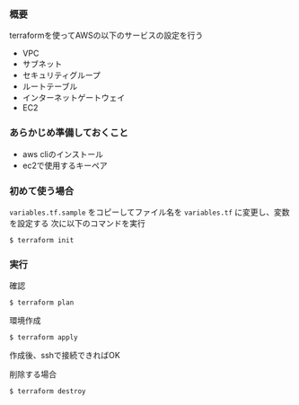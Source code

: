 ### 概要
terraformを使ってAWSの以下のサービスの設定を行う
* VPC
* サブネット
* セキュリティグループ
* ルートテーブル
* インターネットゲートウェイ
* EC2

### あらかじめ準備しておくこと
* aws cliのインストール
* ec2で使用するキーペア

### 初めて使う場合
`variables.tf.sample` をコピーしてファイル名を `variables.tf` に変更し、変数を設定する
次に以下のコマンドを実行
```
$ terraform init
```

### 実行
確認
```
$ terraform plan
```

環境作成
```
$ terraform apply
```
作成後、sshで接続できればOK


削除する場合
```
$ terraform destroy
```